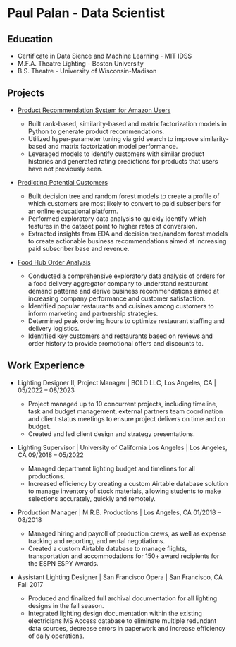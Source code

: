 # Paul Palan - Data Scientist

## Education
- Certificate in Data Sience and Machine Learning - MIT IDSS
- M.F.A. Theatre Lighting - Boston University
- B.S. Theatre - University of Wisconsin-Madison

## Projects
- [Product Recommendation System for Amazon Users](https://github.com/pauljpalan/Amazon-Recommendation-System)
  - Built rank-based, similarity-based and matrix factorization models in Python to generate product recommendations.
  - Utilized hyper-parameter tuning via grid search to improve similarity-based and matrix factorization model performance.
  - Leveraged models to identify customers with similar product histories and generated rating predictions for products that users have not previously seen.

- [Predicting Potential Customers](https://github.com/pauljpalan/Predicting-Potential-Customers)
  - Built decision tree and random forest models to create a profile of which customers are most likely to convert to paid subscribers for an online educational platform.
  - Performed exploratory data analysis to quickly identify which features in the dataset point to higher rates of conversion.
  - Extracted insights from EDA and decision tree/random forest models to create actionable business recommendations aimed at increasing paid subscriber base and revenue.

- [Food Hub Order Analysis](https://github.com/pauljpalan/FoodHub-Order-Analysis)
  - Conducted a comprehensive exploratory data analysis of orders for a food delivery aggregator company to understand restaurant demand patterns and derive business recommendations aimed at increasing company performance and customer satisfaction.
  - Identified popular restaurants and cuisines among customers to inform marketing and partnership strategies.
  - Determined peak ordering hours to optimize restaurant staffing and delivery logistics.
  - Identified key customers and restaurants based on reviews and order history to provide promotional offers and discounts to.

## Work Experience
- Lighting Designer II, Project Manager | BOLD LLC, Los Angeles, CA |	05/2022 – 08/2023
  - Project managed up to 10 concurrent projects, including timeline, task and budget management, external partners team coordination and client status meetings to ensure project delivers on time and on budget.
  - Created and led client design and strategy presentations.

- Lighting Supervisor | University of California Los Angeles | Los Angeles, CA 	09/2018 – 05/2022
  - Managed department lighting budget and timelines for all productions.
  - Increased efficiency by creating a custom Airtable database solution to manage inventory of stock materials, allowing students to make selections accurately, quickly and remotely.

- Production Manager | M.R.B. Productions | Los Angeles, CA 	01/2018 – 08/2018
  - Managed hiring and payroll of production crews, as well as expense tracking and reporting, and rental negotiations.
  - Created a custom Airtable database to manage flights, transportation and accommodations for 150+ award recipients for the ESPN ESPY Awards.

- Assistant Lighting Designer | San Francisco Opera | San Francisco, CA 	Fall 2017
  - Produced and finalized full archival documentation for all lighting designs in the fall season.
  - Integrated lighting design documentation within the existing electricians MS Access database to eliminate multiple redundant data sources, decrease errors in paperwork and increase efficiency of daily operations.
